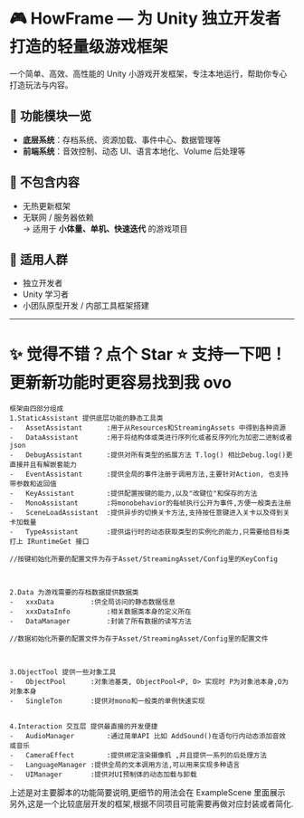 # 🎮 HowFrame — 为 Unity 独立开发者打造的轻量级游戏框架

一个简单、高效、高性能的 Unity 小游戏开发框架，专注本地运行，帮助你专心打造玩法与内容。

## 🧩 功能模块一览

- **底层系统**：存档系统、资源加载、事件中心、数据管理等  
- **前端系统**：音效控制、动态 UI、语言本地化、Volume 后处理等

## 🚫 不包含内容

- 无热更新框架  
- 无联网 / 服务器依赖  
→ 适用于 **小体量、单机、快速迭代** 的游戏项目

## 👤 适用人群

- 独立开发者
- Unity 学习者
- 小团队原型开发 / 内部工具框架搭建

---

✨ **觉得不错？点个 Star ⭐️ 支持一下吧！更新新功能时更容易找到我 ovo**
==============================================

~~~~~~~~~~~~~~~~~~~~~~~~~~~~~~~~~~~~~~~~~~~~~~~~~~~~
框架由四部分组成
1.StaticAssistant 提供底层功能的静态工具类
-	AssetAssistant		:用于从Resources和StreamingAssets 中得到各种资源
-	DataAssistant		:用于将结构体或类进行序列化或者反序列化为加密二进制或者json
-	DebugAssistant		:提供对所有类型的拓展方法 T.log() 相比Debug.log()更直接并且有解嵌套能力
-	EventAssistant		:提供全局的事件注册于调用方法,主要针对Action, 也支持带参数和返回值
-	KeyAssistant 		:提供配置按键的能力,以及"改键位"和保存的方法
-	MonoAssistant		:将monobehavior的每帧执行公开为事件,方便一般类去注册
-	SceneLoadAssistant	:提供异步的切换关卡方法,支持按任意键进入关卡以及得到关卡加载量
-	TypeAssistant		:提供运行时的动态获取类型的实例化的能力,只需要给目标类打上 IRuntimeGet 接口

//按键初始化所要的配置文件为存于Asset/StreamingAsset/Config里的KeyConfig


~~~~~~~~~~~~~~~~~~~~~~~~~~~~~~~~~~~~~~~~~~~~~~~~~~~~
~~~~~~~~~~~~~~~~~~~~~~~~~~~~~~~~~~~~~~~~~~~~~~~~~~~~

2.Data 为游戏需要的存档数据提供数据类
-	xxxData			:供全局访问的静态数据信息
-	xxxDataInfo 		:相关数据类本身的定义所在
-	DataManager 		:封装了所有数据的读写方法

//数据初始化所要的配置文件为存于Asset/StreamingAsset/Config里的配置文件

~~~~~~~~~~~~~~~~~~~~~~~~~~~~~~~~~~~~~~~~~~~~~~~~~~~~
~~~~~~~~~~~~~~~~~~~~~~~~~~~~~~~~~~~~~~~~~~~~~~~~~~~~


3.ObjectTool 提供一些对象工具
-	ObjectPool		:对象池基类, ObjectPool<P, O> 实现时 P为对象池本身,O为对象本身
-	SingleTon 		:提供对mono和一般类的单例快速实现

~~~~~~~~~~~~~~~~~~~~~~~~~~~~~~~~~~~~~~~~~~~~~~~~~~~~
~~~~~~~~~~~~~~~~~~~~~~~~~~~~~~~~~~~~~~~~~~~~~~~~~~~~

4.Interaction 交互层 提供最直接的开发便捷
-	AudioManager		:通过简单API 比如 AddSound()在语句行内动态添加音效 或音乐
-	CameraEffect		:提供绑定渲染摄像机 ,并且提供一系列的后处理方法
-	LanguageManager	:提供全局的文本调用方法,可以用来实现多种语言
-	UIManager 		:提供对UI预制体的动态加载与卸载

~~~~~~~~~~~~~~~~~~~~~~~~~~~~~~~~~~~~~~~~~~~~~~~~~~~~

上述是对主要脚本的功能简要说明,更细节的用法会在 ExampleScene 里面展示
另外,这是一个比较底层开发的框架,根据不同项目可能需要再做对应封装或者简化.












